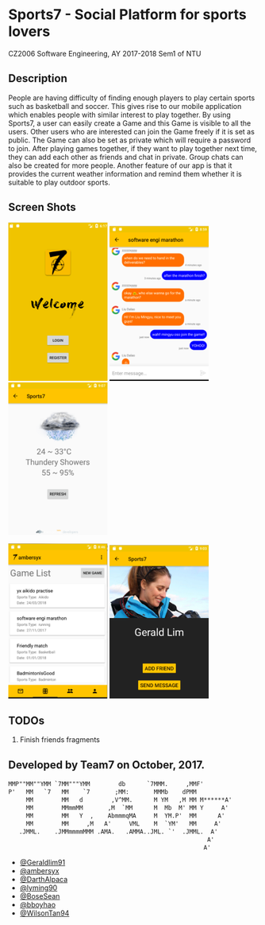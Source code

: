 # Sports7 - Social Platform for sports lovers

CZ2006 Software Engineering, AY 2017-2018 Sem1 of NTU


## Description

People are having difficulty of finding enough players to play certain sports such as basketball and soccer. This gives rise to our mobile application which enables people with similar interest to play together. By using Sports7, a user can easily create a Game and this Game is visible to all the users. Other users who are interested can join the Game freely if it is set as public. The Game can also be set as private which will require a password to join. After playing games together, if they want to play together next time, they can add each other as friends and chat in private. Group chats can also be created for more people. Another feature of our app is that it provides the current weather information and remind them whether it is suitable to play outdoor sports. 


## Screen Shots

<p>
<img src='img/Welcome.png' width="200">
<img src="img/groupchat.png" width="200">
<img src='img/weather.png' width="200">
</p>
<p>
<!--     <img src='img/chat.png' width="200"> -->
<img src="img/games.png" width="200">
<img src='img/profile.png' width="200"></p>


## TODOs

1. Finish
 friends fragments

## Developed by Team7 on October, 2017.

    MMP""MM""YMM `7MM"""YMM        db      `7MMM.     ,MMF'
    P'   MM   `7   MM    `7       ;MM:       MMMb    dPMM
         MM        MM   d        ,V^MM.      M YM   ,M MM M******A'
         MM        MMmmMM       ,M  `MM      M  Mb  M' MM Y     A'
         MM        MM   Y  ,    AbmmmqMA     M  YM.P'  MM      A'
         MM        MM     ,M   A'     VML    M  `YM'   MM     A'
       .JMML.    .JMMmmmmMMM .AMA.   .AMMA..JML. `'  .JMML.  A'
                                                            A'
                                                           A'

- [@Geraldlim91](https://github.com/Geraldlim91)
- [@ambersyx](https://github.com/ambersyx)
- [@DarthAlpaca](https://github.com/DarthAlpaca)
- [@lyming90](https://github.com/lyming90)
- [@BoseSean](https://github.com/BoseSean)
- [@bboyhao](https://github.com/bboyhao)
- [@WilsonTan94](https://github.com/WilsonTan94)
